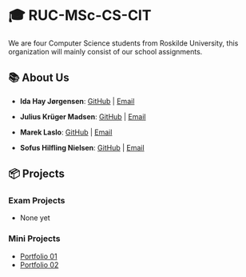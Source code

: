# 🎓 **RUC-MSc-CS-CIT**

We are four Computer Science students from Roskilde University, this organization will mainly consist of our school assignments.

## 📚 **About Us**

- **Ida Hay Jørgensen**: [GitHub](https://github.com/idax6797) | [Email](stud-ijoergense@ruc.dk)

- **Julius Krüger Madsen**: [GitHub](https://github.com/JuliusKryger) | [Email](https://www.linkedin.com/in/julius-kruger/)

- **Marek Laslo**: [GitHub](https://github.com/MarLaslo) | [Email](stud-laslo@ruc.dk)

- **Sofus Hilfling Nielsen**: [GitHub](https://github.com/sofushn) | [Email](stud-sofusn@ruc.dk)

## 📦 **Projects**

### Exam Projects

- None yet


### Mini Projects

- [Portfolio 01](https://github.com/RUC-MSc-CS-CIT-2024/portfolio_subproject_1)
- [Portfolio 02](https://github.com/RUC-MSc-CS-CIT-2024/portfolio_subproject_2)
